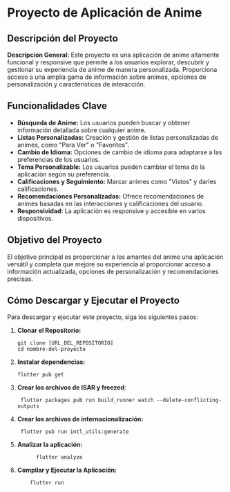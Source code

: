 # Proyecto de Aplicación de Anime

## Descripción del Proyecto

**Descripción General:**
Este proyecto es una aplicación de anime altamente funcional y responsive que permite a los usuarios explorar, descubrir y gestionar su experiencia de anime de manera personalizada. Proporciona acceso a una amplia gama de información sobre animes, opciones de personalización y características de interacción.

## Funcionalidades Clave

- **Búsqueda de Anime:** Los usuarios pueden buscar y obtener información detallada sobre cualquier anime.
- **Listas Personalizadas:** Creación y gestión de listas personalizadas de animes, como "Para Ver" o "Favoritos".
- **Cambio de Idioma:** Opciones de cambio de idioma para adaptarse a las preferencias de los usuarios.
- **Tema Personalizable:** Los usuarios pueden cambiar el tema de la aplicación según su preferencia.
- **Calificaciones y Seguimiento:** Marcar animes como "Vistos" y darles calificaciones.
- **Recomendaciones Personalizadas:** Ofrece recomendaciones de animes basadas en las interacciones y calificaciones del usuario.
- **Responsividad:** La aplicación es responsive y accesible en varios dispositivos.

## Objetivo del Proyecto

El objetivo principal es proporcionar a los amantes del anime una aplicación versátil y completa que mejore su experiencia al proporcionar acceso a información actualizada, opciones de personalización y recomendaciones precisas.

## Cómo Descargar y Ejecutar el Proyecto

Para descargar y ejecutar este proyecto, siga los siguientes pasos:

1. **Clonar el Repositorio:**
   
   ```shell
   git clone [URL_DEL_REPOSITORIO]
   cd nombre-del-proyecto

2. **Instalar dependencias:**
   
   ```shell
   flutter pub get

3. **Crear los archivos de ISAR y freezed**:
   
   ```shell
    flutter packages pub run build_runner watch --delete-conflicting-outputs

4. **Crear los archivos de internacionalización:**
   
   ```shell
    flutter pub run intl_utils:generate

5. **Analizar la aplicación:**
   ```shell
         flutter analyze

7. **Compilar y Ejecutar la Aplicación:**

    ```shell
        flutter run

